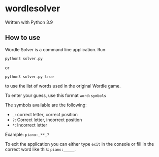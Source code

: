 # wordlesolver
Written with Python 3.9

## How to use
Wordle Solver is a command line application. Run

```commandline
python3 solver.py
```

or

```commandline
python3 solver.py true
```

to use the list of words used in the original Wordle game.

To enter your guess, use this format `word:symbols`

The symbols available are the following:
* `_`: correct letter, correct position
* `?`: Correct letter, incorrect position
* `*`: Incorrect letter

Example: `piano:_**_?`

To exit the application you can either type `exit` in the console or fill in the correct word like this: `piano:_____`.
